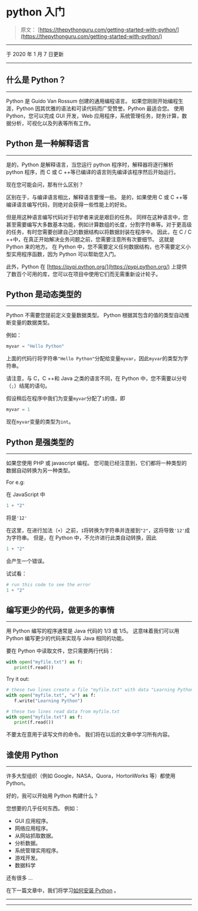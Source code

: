 # python 入门

> 原文： [https://thepythonguru.com/getting-started-with-python/](https://thepythonguru.com/getting-started-with-python/)

* * *

于 2020 年 1 月 7 日更新

* * *

## 什么是 Python？

* * *

Python 是 Guido Van Rossum 创建的通用编程语言。 如果您刚刚开始编程生涯，Python 因其优雅的语法和可读代码而广受赞誉。Python 最适合您。 使用 Python，您可以完成 GUI 开发，Web 应用程序，系统管理任务，财务计算，数据分析，可视化以及列表等所有工作。

## Python 是一种解释语言

* * *

是的，Python 是解释语言，当您运行 python 程序时，解释器将逐行解析 python 程序，而 C 或 C ++等已编译的语言则先编译该程序然后开始运行。

现在您可能会问，那有什么区别？

区别在于，与编译语言相比，解释语言要慢一些。 是的，如果使用 C 或 C ++等编译语言编写代码，则绝对会获得一些性能上的好处。

但是用这种语言编写代码对于初学者来说是艰巨的任务。 同样在这种语言中，您甚至需要编写大多数基本功能，例如计算数组的长度，分割字符串等。对于更高级的任务，有时您需要创建自己的数据结构以将数据封装在程序中。 因此，在 C / C ++中，在真正开始解决业务问题之前，您需要注意所有次要细节。 这就是 Python 来的地方。 在 Python 中，您不需要定义任何数据结构，也不需要定义小型实用程序函数，因为 Python 可以帮助您入门。

此外，Python 在 [https://pypi.python.org/](https://pypi.python.org/) 上提供了数百个可用的库，您可以在项目中使用它们而无需重新设计轮子。

## Python 是动态类型的

* * *

Python 不需要您提前定义变量数据类型。 Python 根据其包含的值的类型自动推断变量的数据类型。

例如：

```py
myvar = "Hello Python"

```

上面的代码行将字符串`"Hello Python"`分配给变量`myvar`，因此`myvar`的类型为字符串。

请注意，与 C，C ++和 Java 之类的语言不同，在 Python 中，您不需要以分号（`;`）结尾的语句。

假设稍后在程序中我们为变量`myvar`分配了`1`的值，即

```py
myvar = 1

```

现在`myvar`变量的类型为`int`。

## Python 是强类型的

* * *

如果您使用 PHP 或 javascript 编程。 您可能已经注意到，它们都将一种类型的数据自动转换为另一种类型。

For e.g:

在 JavaScript 中

```py
1 + "2"

```

将是`'12'`

在这里，在进行加法（`+`）之前，`1`将转换为字符串并连接到`"2"`，这将导致`'12'`成为字符串。 但是，在 Python 中，不允许进行此类自动转换，因此

```py
1 + "2"

```

会产生一个错误。

试试看：

```py
# run this code to see the error
1 + "2" 
```

## 编写更少的代码，做更多的事情

* * *

用 Python 编写的程序通常是 Java 代码的 1/3 或 1/5。 这意味着我们可以用 Python 编写更少的代码来实现与 Java 相同的功能。

要在 Python 中读取文件，您只需要两行代码：

```py
with open("myfile.txt") as f:
   print(f.read())

```

Try it out:

```py
# these two lines create a file "myfile.txt" with data "Learning Python"
with open("myfile.txt", "w") as f:
   f.write("Learning Python")

# these two lines read data from myfile.txt
with open("myfile.txt") as f:
   print(f.read()) 
```

不要太在意用于读写文件的命令。 我们将在以后的文章中学习所有内容。

## 谁使用 Python

* * *

许多大型组织（例如 Google，NASA，Quora，HortonWorks 等）都使用 Python。

好的，我可以开始用 Python 构建什么？

您想要的几乎任何东西。 例如：

*   GUI 应用程序。
*   网络应用程序。
*   从网站抓取数据。
*   分析数据。
*   系统管理实用程序。
*   游戏开发。
*   数据科学

还有很多 ...

在下一篇文章中，我们将学习[如何安装 Python](/installing-python3/) 。

* * *

* * *